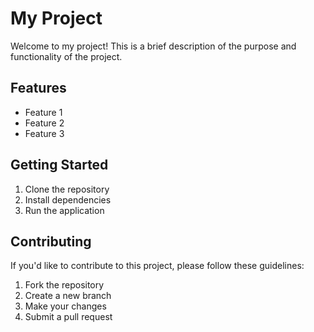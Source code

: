 
# My Project

Welcome to my project! This is a brief description of the purpose and functionality of the project.

## Features

- Feature 1 
- Feature 2
- Feature 3

## Getting Started

1. Clone the repository
2. Install dependencies 
3. Run the application

## Contributing

If you'd like to contribute to this project, please follow these guidelines:

1. Fork the repository
2. Create a new branch
3. Make your changes
4. Submit a pull request
